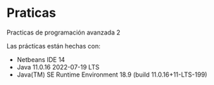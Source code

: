 # Praticas
Practicas de programación avanzada 2

Las prácticas están hechas con:
- Netbeans IDE 14
- Java 11.0.16 2022-07-19 LTS
- Java(TM) SE Runtime Environment 18.9 (build 11.0.16+11-LTS-199)
